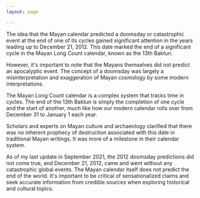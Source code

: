 ```yaml
---
layout: page

---
```


The idea that the Mayan calendar predicted a doomsday or catastrophic event at the end of one of its cycles gained significant attention in the years leading up to December 21, 2012. This date marked the end of a significant cycle in the Mayan Long Count calendar, known as the 13th Baktun. 

However, it's important to note that the Mayans themselves did not predict an apocalyptic event. The concept of a doomsday was largely a misinterpretation and exaggeration of Mayan cosmology by some modern interpretations.

The Mayan Long Count calendar is a complex system that tracks time in cycles. The end of the 13th Baktun is simply the completion of one cycle and the start of another, much like how our modern calendar rolls over from December 31 to January 1 each year.

Scholars and experts on Mayan culture and archaeology clarified that there was no inherent prophecy of destruction associated with this date in traditional Mayan writings. It was more of a milestone in their calendar system.

As of my last update in September 2021, the 2012 doomsday predictions did not come true, and December 21, 2012, came and went without any catastrophic global events. The Mayan calendar itself does not predict the end of the world. It's important to be critical of sensationalized claims and seek accurate information from credible sources when exploring historical and cultural topics.